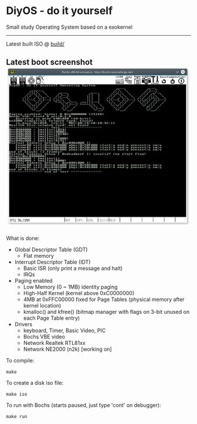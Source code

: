 # DiyOS - do it yourself
Small study Operating System based on a exokernel

---
Latest built ISO @ [build/](build/)

Latest boot screenshot
![Boot Screenshot](build/screenshot.png)
---

What is done:
* Global Descriptor Table (GDT)
  * Flat memory
* Interrupt Descriptor Table (IDT)
  * Basic ISR (only print a message and halt)
  * IRQs
* Paging enabled
  * Low Memory (0 ~ 1MB) identity paging
  * High-Half Kernel (kernel above 0xC0000000)
  * 4MB at 0xFFC00000 fixed for Page Tables (physical memory after kernel location)
  * kmalloc() and kfree() (bitmap manager with flags on 3-bit unused on each Page Table entry)
* Drivers
  * keyboard, Timer, Basic Video, PIC
  * Bochs VBE video
  * Network Realtek RTL81xx
  * Network NE2000 (n2k) [working on]

To  compile:
```
make
```
To create a disk iso file:
```
make iso
```
To run with Bochs (starts paused, just type 'cont' on debugger):
```
make run
```
